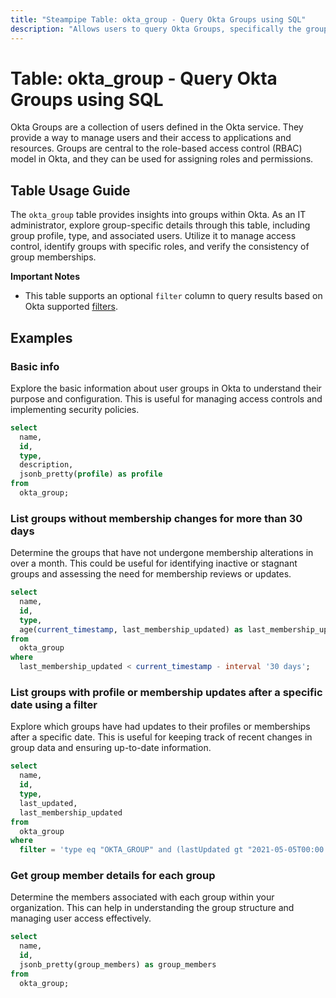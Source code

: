 ```yaml
---
title: "Steampipe Table: okta_group - Query Okta Groups using SQL"
description: "Allows users to query Okta Groups, specifically the group profile details, providing insights into group memberships and access control."
---
```


# Table: okta_group - Query Okta Groups using SQL

Okta Groups are a collection of users defined in the Okta service. They provide a way to manage users and their access to applications and resources. Groups are central to the role-based access control (RBAC) model in Okta, and they can be used for assigning roles and permissions.

## Table Usage Guide

The `okta_group` table provides insights into groups within Okta. As an IT administrator, explore group-specific details through this table, including group profile, type, and associated users. Utilize it to manage access control, identify groups with specific roles, and verify the consistency of group memberships.

**Important Notes**
- This table supports an optional `filter` column to query results based on Okta supported [filters](https://developer.okta.com/docs/reference/api/groups/#filters).

## Examples

### Basic info
Explore the basic information about user groups in Okta to understand their purpose and configuration. This is useful for managing access controls and implementing security policies.

```sql
select
  name,
  id,
  type,
  description,
  jsonb_pretty(profile) as profile
from
  okta_group;
```

### List groups without membership changes for more than 30 days
Determine the groups that have not undergone membership alterations in over a month. This could be useful for identifying inactive or stagnant groups and assessing the need for membership reviews or updates.

```sql
select
  name,
  id,
  type,
  age(current_timestamp, last_membership_updated) as last_membership_updated
from
  okta_group
where
  last_membership_updated < current_timestamp - interval '30 days';
```

### List groups with profile or membership updates after a specific date using a filter
Explore which groups have had updates to their profiles or memberships after a specific date. This is useful for keeping track of recent changes in group data and ensuring up-to-date information.

```sql
select
  name,
  id,
  type,
  last_updated,
  last_membership_updated
from
  okta_group
where
  filter = 'type eq "OKTA_GROUP" and (lastUpdated gt "2021-05-05T00:00:00.000Z" or lastMembershipUpdated gt "2021-05-05T00:00:00.000Z")';
```

### Get group member details for each group
Determine the members associated with each group within your organization. This can help in understanding the group structure and managing user access effectively.

```sql
select
  name,
  id,
  jsonb_pretty(group_members) as group_members
from
  okta_group;
```